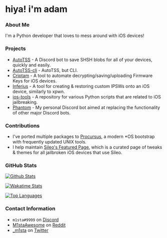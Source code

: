 # hiya! i'm adam


### About Me
I'm a Python developer that loves to mess around with iOS devices!

### Projects

- [AutoTSS](https://github.com/m1stadev/autotss/) - A Discord bot to save SHSH blobs for all of your devices, quickly and easily.
- [AutoTSS-cli](https://github.com/m1stadev/autotss-cli/) - AutoTSS, but CLI.
- [Criptam](https://github.com/m1stadev/Criptam/) - A tool to automate decrypting/saving/uploading Firmware Keys for iOS devices.
- [Inferius](https://github.com/m1stadev/Inferius/) - A tool for creating & restoring custom IPSWs onto an iOS device, similarly to xpwn.
- [ios-tools](https://github.com/m1stadev/ios-tools/) - A repository for various Python scripts that are related to iOS jailbreaking.
- [Phantom](https://github.com/m1stadev/Phantom/) - My personal Discord bot aimed at replacing the functionality of other major Discord bots.

### Contributions
- I've ported multiple packages to [Procursus](https://github.com/ProcursusTeam/Procursus/), a modern *OS bootstrap with frequently updated UNIX tools.
- I help maintain [Sileo's Featured Page](https://github.com/Sileo/featuredpage/), which is a curated page of tweaks & themes for all jailbroken iOS devices that use Sileo.

### GitHub Stats

[![Github Stats](https://github-readme-stats.vercel.app/api?username=m1stadev&show_icons=true)](https://github.com/m1stadev/)

[![Wakatime Stats](https://github-readme-stats.vercel.app/api/wakatime?username=m1stadev)](https://github.com/m1stadev/)

[![Top Languages](https://github-readme-stats.vercel.app/api/top-langs/?username=m1stadev&layout=compact&langs_count=6&hide=assembly)](https://github.com/m1stadev/)

### Contact Information
- `m1sta#9999` on [Discord](https://discord.com/)
- [M1staAwesome](https://reddit.com/u/M1staAwesome) on [Reddit](https://reddit.com/)
- [_m1sta](https://twitter.com/_m1sta) on [Twitter](https://twitter.com/)
